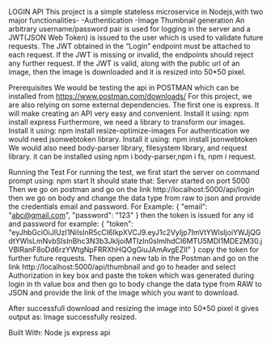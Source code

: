 LOGIN API
This project is a simple stateless microservice in Nodejs,with two major functionalities-
-Authentication
-Image Thumbnail generation
An arbitrary username/password pair is used for logging in the server and a JWT(JSON Web Token) is issued to the user which is used to validate future requests.
The JWT obtained in the “Login” endpoint must be attached to each request. If the JWT is missing or invalid, the endpoints should reject any further request. If 
the JWT is valid, along with the public url of an image, then the image is downloaded and it is resized into 50*50 pixel.

Prerequisites
We would be testing the api in POSTMAN which can be installed from https://www.postman.com/downloads/
For this project, we are also relying on some external dependencies.
The first one is express. It will make creating an API very easy and convenient. 
Install it using: npm install express
Furthermore, we need a library to transform our images.  
Install it using: npm install resize-optimize-images
For authentication we would need jsonwebtoken library.
Install it using: npm install jsonwebtoken
We would also need body-parser library, filesystem library, and request library.
it can be installed using npm i body-parser,npm i fs, npm i request.

Running the Test
For running the test, we first start the server on command prompt using: npm start
It should state that: Server started on port 5000
Then we go on postman and go on the link http://localhost:5000/api/login
then we go on body and change the data type from raw to json and provide the credentials email and password.
For Example: {
"email": "abc@gmail.com",
"password": "123"
}
 then the token is issued for any id and password for example:
{
    "token": "eyJhbGciOiJIUzI1NiIsInR5cCI6IkpXVCJ9.eyJ1c2VyIjp7ImVtYWlsIjoiYWJjQGdtYWlsLmNvbSIsInBhc3N3b3JkIjoiMTIzIn0sImlhdCI6MTU5MDI1MDE2M30.jVBlRanF8oDd6rzYWtgNpFRRXhHQOgGiuJAmAvgEZII"
}
copy the token for further future requests.
Then open a new tab in the Postman and go on the link http://localhost:5000/api/thumbnail
and go to header and select Authorization in key box
and paste the token which was generated during login in th value box
and then go to body change the data type from RAW to JSON
and provide the link of the image which you want to download.

After successfull download and resizing the image into 50*50 pixel it gives output as: Image successfully resized.

Built With:
Node js
express api



